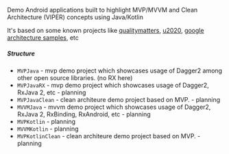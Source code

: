Demo Android applications built to highlight MVP/MVVM and Clean Architecture (VIPER) concepts using Java/Kotlin

It's based on some known projects like [qualitymatters](https://github.com/artem-zinnatullin/qualitymatters), [u2020](https://github.com/JakeWharton/u2020),
[google architecture samples](https://github.com/googlesamples/android-architecture), etc

##### Structure
* `MVPJava` - mvp demo project which showcases usage of Dagger2 among other open source libraries. (no RX here)
* `MVPJavaRX` - mvp demo project which showcases usage of Dagger2, RxJava 2, etc - planning
* `MVPJavaClean` - clean architeure demo project based on MVP. - planning
* `MVVMJava` - mvvm demo project which showcases usage of Dagger2, RxJava 2, RxBinding, RxAndroid, etc - planning
* `MVPKotlin` - planning
* `MVVMKotlin` - planning
* `MVPKotlinClean` - clean architeure demo project based on MVP. - planning

